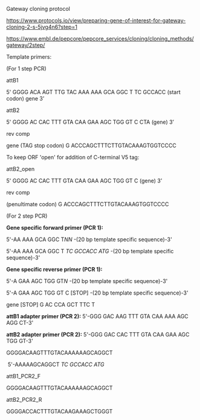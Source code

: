 Gateway cloning protocol

https://www.protocols.io/view/preparing-gene-of-interest-for-gateway-cloning-2-s-5jvg4n6?step=1

https://www.embl.de/pepcore/pepcore_services/cloning/cloning_methods/gateway/2step/



Template primers:

(For 1 step PCR)

attB1

5' GGGG ACA AGT TTG TAC AAA AAA GCA GGC T TC GCCACC (start codon) gene 3’

 

attB2

5' GGGG AC CAC TTT GTA CAA GAA AGC TGG GT C CTA (gene) 3’

rev comp

gene (TAG stop codon) G ACCCAGCTTTCTTGTACAAAGTGGTCCCC

 

To keep ORF 'open' for addition of C-terminal V5 tag:

attB2_open

5' GGGG AC CAC TTT GTA CAA GAA AGC TGG GT C (gene) 3’

rev comp

(penultimate codon) G ACCCAGCTTTCTTGTACAAAGTGGTCCCC

 

 

(For 2 step PCR)

 

**Gene specific forward primer (PCR 1):** 

5'-AA AAA GCA GGC T*NN* -(20 bp template specific sequence)-3'

5'-AA AAA GCA GGC T *TC GCCACC ATG* -(20 bp template specific sequence)-3'


 **Gene specific reverse primer (PCR 1):** 

5'-A GAA AGC TGG GT*N* -(20 bp template specific sequence)-3'

5'-A GAA AGC TGG GT C [STOP] -(20 bp template specific sequence)-3'

gene [STOP] G AC CCA GCT TTC T
 

**attB1 adapter primer (PCR 2):** 5'-GGG GAC AAG TTT GTA CAA AAA AGC AGG CT-3'

**attB2 adapter primer (PCR 2):** 5'-GGG GAC CAC TTT GTA CAA GAA AGC TGG GT-3'

 

GGGGACAAGTTTGTACAAAAAAGCAGGCT

​       5'-AAAAAGCAGGCT *TC GCCACC ATG*

 

 

attB1_PCR2_F

GGGGACAAGTTTGTACAAAAAAGCAGGCT

 

attB2_PCR2_R

GGGGACCACTTTGTACAAGAAAGCTGGGT

 